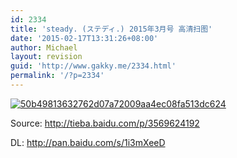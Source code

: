 ```yaml
---
id: 2334
title: 'steady. (ステディ.) 2015年3月号 高清扫图'
date: '2015-02-17T13:31:26+08:00'
author: Michael
layout: revision
guid: 'http://www.gakky.me/2334.html'
permalink: '/?p=2334'
---
```


[![50b49813632762d07a72009aa4ec08fa513dc624](http://www.yui-aragaki.org/wp-content/uploads/2015/02/50b49813632762d07a72009aa4ec08fa513dc624.jpg)](http://www.yui-aragaki.org/wp-content/uploads/2015/02/50b49813632762d07a72009aa4ec08fa513dc624.jpg)

Source: <http://tieba.baidu.com/p/3569624192>

DL: <http://pan.baidu.com/s/1i3mXeeD>
